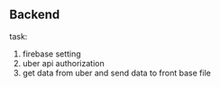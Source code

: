 ## Backend

task:
1. firebase setting
2. uber api authorization
3. get data from uber and send data to front base file

